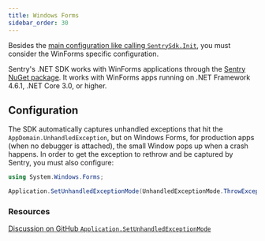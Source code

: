 ```yaml
---
title: Windows Forms
sidebar_order: 30
---
```


Besides the [main configuration like calling `SentrySdk.Init`](/platforms/dotnet/), you must consider the WinForms specific configuration.

Sentry's .NET SDK works with WinForms applications through the [Sentry NuGet package](https://www.nuget.org/packages/Sentry). It works with WinForms apps running on .NET Framework 4.6.1, .NET Core 3.0, or higher.

## Configuration

The SDK automatically captures unhandled exceptions that hit the `AppDomain.UnhandledException`, but on Windows Forms, for production apps (when no debugger is attached), the small Window pops up when a crash happens. In order to get the exception to rethrow and be captured by Sentry, you must also configure:

```csharp
using System.Windows.Forms;

Application.SetUnhandledExceptionMode(UnhandledExceptionMode.ThrowException);
```

### Resources

[Discussion on GitHub `Application.SetUnhandledExceptionMode`](https://github.com/getsentry/sentry-dotnet/issues/176)
